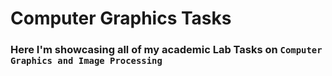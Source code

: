 # Computer Graphics Tasks

### Here I'm showcasing all of my academic Lab Tasks on `Computer Graphics and Image Processing`
